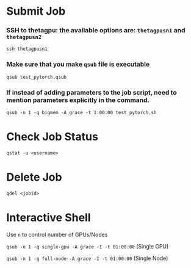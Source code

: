 # Submit Job

### SSH to thetagpu: the available options are: `thetagpusn1` and `thetagpusn2`
`ssh thetagpusn1`

### Make sure that you make `qsub` file is executable
`qsub test_pytorch.qsub`

### If instead of adding parameters to the job script, need to mention parameters explicitly in the command.

`qsub -n 1 -q bigmem -A grace -t 1:00:00 test_pytorch.sh`

# Check Job Status
`qstat -u <username>`

# Delete Job
`qdel <jobid>`

# Interactive Shell
Use `n` to control number of GPUs/Nodes

`qsub -n 1 -q single-gpu -A grace -I -t 01:00:00` (Single GPU)

`qsub -n 1 -q full-node -A grace -I -t 01:00:00` (Single Node)
